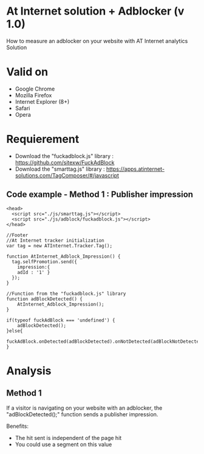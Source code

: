 # At Internet solution + Adblocker (v 1.0)

How to measure an adblocker on your website with AT Internet analytics Solution

# Valid on

- Google Chrome
- Mozilla Firefox
- Internet Explorer (8+)
- Safari
- Opera

# Requierement

- Download the "fuckadblock.js" library : https://github.com/sitexw/FuckAdBlock
- Download the "smarttag.js" library : https://apps.atinternet-solutions.com/TagComposer/#/javascript

## Code example - Method 1 : Publisher impression

    <head>
      <script src="./js/smarttag.js"></script>
      <script src="./js/adblock/fuckadblock.js"></script>
    </head>
    
    //Footer
    //At Internet tracker initialization
    var tag = new ATInternet.Tracker.Tag();
    
    function AtInternet_Adblock_Impression() {
      tag.selfPromotion.send({
        impression:{
        adId : '1' }
      });
    }
		
    //Function from the "fuckadblock.js" library
    function adBlockDetected() {
        AtInternet_Adblock_Impression();
    }
		
    if(typeof fuckAdBlock === 'undefined') {
        adBlockDetected();
    }else{
        fuckAdBlock.onDetected(adBlockDetected).onNotDetected(adBlockNotDetected);
    }


# Analysis

## Method 1

If a visitor is navigating on your website with an adblocker, the "adBlockDetected();" function sends a publisher impression.

Benefits:
- The hit sent is independent of the page hit
- You could use a segment on this value
